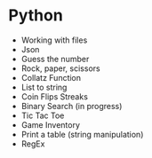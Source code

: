 # Python 

 
+ Working with files  
+ Json    
+ Guess the number   
+ Rock, paper, scissors   
+ Collatz Function  
+ List to string 
+ Coin Flips Streaks 
+ Binary Search (in progress)  
+ Tic Tac Toe  
+ Game Inventory  
+ Print a table (string manipulation) 
+ RegEx 
